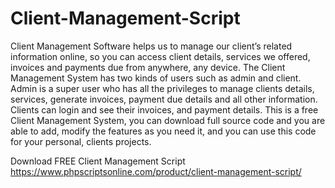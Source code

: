 # Client-Management-Script
Client Management Software helps us to manage our client’s related information online, so you can access client details, services we offered, invoices and payments due from anywhere, any device. The Client Management System has two kinds of users such as admin and client. Admin is a super user who has all the privileges to manage clients details, services, generate invoices, payment due details and all other information. Clients can login and see their invoices, and payment details. This is a free Client Management System, you can download full source code and you are able to add, modify the features as you need it, and you can use this code for your personal, clients projects.

Download FREE Client Management Script
https://www.phpscriptsonline.com/product/client-management-script/
